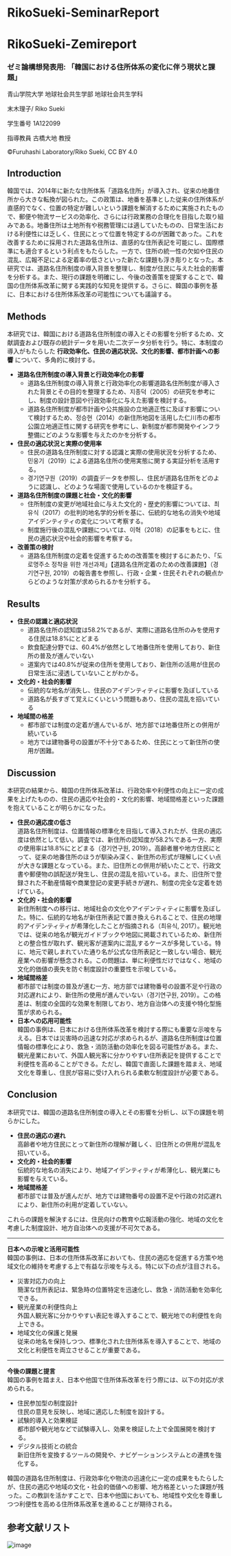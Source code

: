 # RikoSueki-SeminarReport
# RikoSueki-Zemireport
### ゼミ論構想発表用: 「韓国における住所体系の変化に伴う現状と課題」
青山学院大学 地球社会共生学部 地球社会共生学科

末木理子/ Riko Sueki

学生番号 1A122099

指導教員 古橋大地 教授

©︎Furuhashi Laboratory/Riko Sueki, CC BY 4.0
## Introduction
韓国では、2014年に新たな住所体系「道路名住所」が導入され、従来の地番住所から大きな転換が図られた。この政策は、地番を基準とした従来の住所体系が直感的でなく、位置の特定が難しいという課題を解消するために実施されたもので、郵便や物流サービスの効率化、さらには行政業務の合理化を目指した取り組みである。地番住所は土地所有や税務管理には適していたものの、日常生活における利便性には乏しく、住民にとって位置を特定するのが困難であった。これを改善するために採用された道路名住所は、直感的な住所表記を可能にし、国際標準にも適合するという利点をもたらした。一方で、住所の統一性の欠如や住民の混乱、広報不足による定着率の低さといった新たな課題も浮き彫りとなった。本研究では、道路名住所制度の導入背景を整理し、制度が住民に与えた社会的影響を分析する。また、現行の課題を明確にし、今後の改善策を提案することで、韓国の住所体系改革に関する実践的な知見を提供する。さらに、韓国の事例を基に、日本における住所体系改革の可能性についても議論する。


## Methods
本研究では、韓国における道路名住所制度の導入とその影響を分析するため、文献調査および既存の統計データを用いた二次データ分析を行う。特に、本制度の導入がもたらした **行政効率化、住民の適応状況、文化的影響、都市計画への影響** について、多角的に検討する。  
- **道路名住所制度の導入背景と行政効率化の影響**
  + 道路名住所制度の導入背景と行政効率化の影響道路名住所制度が導入された背景とその目的を整理するため、지종덕（2005）の研究を参考にし、制度の設計意図や行政効率化に与えた影響を検討する。
  + 道路名住所制度が都市計画や公共施設の立地適正性に及ぼす影響について検討するため、정승현（2014）の新住所地図を活用した仁川市の都市公園立地適正性に関する研究を参考にし、新制度が都市開発やインフラ整備にどのような影響を与えたのかを分析する。
- **住民の適応状況と実際の使用率**
  + 住民の道路名住所制度に対する認識と実際の使用状況を分析するため、민웅기（2019）による道路名住所の使用実態に関する実証分析を活用する。
  + 경기연구원（2019）の調査データを参照し、住民が道路名住所をどのように認識し、どのような場面で使用しているのかを検証する。
- **道路名住所制度の課題と社会・文化的影響**
  + 住所制度の変更が地域社会に与えた文化的・歴史的影響については、최유식（2017）の批判的地名学的分析を基に、伝統的な地名の消失や地域アイデンティティの変化について考察する。
  + 制度施行後の混乱や課題については、이혁（2018）の記事をもとに、住民の適応状況や社会的影響を考察する。
- **改善策の検討**
  + 道路名住所制度の定着を促進するための改善策を検討するにあたり、「도로명주소 정착을 위한 개선과제」【道路名住所定着のための改善課題】（경기연구원, 2019）の報告書を参照し、行政・企業・住民それぞれの観点からどのような対策が求められるかを分析する。


## Results
- **住民の認識と適応状況**
  + 道路名住所の認知度は58.2%であるが、実際に道路名住所のみを使用する住民は18.8%にとどまる
  + 飲食配達分野では、60.4%が依然として地番住所を使用しており、新住所の普及が進んでいない
  + 道案内では40.8%が従来の住所を使用しており、新住所の活用が住民の日常生活に浸透していないことがわかる。
- **文化的・社会的影響**
  + 伝統的な地名が消失し、住民のアイデンティティに影響を及ぼしている
  + 道路名が長すぎて覚えにくいという問題もあり、住民の混乱を招いている
- **地域間の格差**
  + 都市部では制度の定着が進んでいるが、地方部では地番住所との併用が続いている
  + 地方では建物番号の設置が不十分であるため、住民にとって新住所の使用が困難。


## Discussion
本研究の結果から、韓国の住所体系改革は、行政効率や利便性の向上に一定の成果を上げたものの、住民の適応や社会的・文化的影響、地域間格差といった課題を抱えていることが明らかになった。
- **住民の適応度の低さ**<br>道路名住所制度は、位置情報の標準化を目指して導入されたが、住民の適応度は依然として低い。調査では、新住所の認知度が58.2%である一方、実際の使用率は18.8%にとどまる（경기연구원, 2019）。高齢者層や地方住民にとって、従来の地番住所のほうが馴染み深く、新住所の形式が理解しにくい点が大きな課題となっている。また、旧住所との併用が続いたことで、行政文書や郵便物の誤配送が発生し、住民の混乱を招いている。また、旧住所で登録された不動産情報や商業登記の変更手続きが遅れ、制度の完全な定着を妨げている。
- **文化的・社会的影響**<br>新住所制度への移行は、地域社会の文化やアイデンティティに影響を及ぼした。特に、伝統的な地名が新住所表記で置き換えられることで、住民の地理的アイデンティティが希薄化したことが指摘される（최유식, 2017）。観光地では、従来の地名が観光ガイドブックや地図に掲載されているため、新住所との整合性が取れず、観光客が道案内に混乱するケースが多発している。特に、地元で親しまれていた通り名が公式な住所表記と一致しない場合、観光産業への影響が懸念される。この問題は、単に利便性だけではなく、地域の文化的価値の喪失を防ぐ制度設計の重要性を示唆している。
- **地域間格差**<br>都市部では制度の普及が進む一方、地方部では建物番号の設置不足や行政の対応遅れにより、新住所の使用が進んでいない（경기연구원, 2019）。この格差は、制度の全国的な効果を制限しており、地方自治体への支援や特化型施策が求められる。
- **日本への応用可能性**<br>韓国の事例は、日本における住所体系改革を検討する際にも重要な示唆を与える。日本では災害時の迅速な対応が求められるが、道路名住所制度は位置情報の標準化により、救急・消防活動の効率化を図る可能性がある。また、観光産業において、外国人観光客に分かりやすい住所表記を提供することで利便性を高めることができる。ただし、韓国で直面した課題を踏まえ、地域文化を尊重し、住民が容易に受け入れられる柔軟な制度設計が必要である。


## Conclusion
本研究では、韓国の道路名住所制度の導入とその影響を分析し、以下の課題を明らかにした。
- **住民の適応の遅れ**<br>高齢者や地方住民にとって新住所の理解が難しく、旧住所との併用が混乱を招いている。
- **文化的・社会的影響**<br>伝統的な地名の消失により、地域アイデンティティが希薄化し、観光業にも影響を与えている。
- **地域間格差**<br>都市部では普及が進んだが、地方では建物番号の設置不足や行政の対応遅れにより、新住所の利用が定着していない。

これらの課題を解決するには、住民向けの教育や広報活動の強化、地域の文化を考慮した制度設計、地方自治体への支援が不可欠である。

---

**日本への示唆と活用可能性**<br>韓国の事例は、日本の住所体系改革においても、住民の適応を促進する方策や地域文化の維持を考慮する上で有益な示唆を与える。特に以下の点が注目される。
- 災害対応力の向上<br>簡潔な住所表記は、緊急時の位置特定を迅速化し、救急・消防活動を効率化できる。
- 観光産業の利便性向上<br>外国人観光客に分かりやすい表記を導入することで、観光地での利便性を向上できる。
- 地域文化の保護と発展<br>従来の地名を保持しつつ、標準化された住所体系を導入することで、地域の文化と利便性を両立させることが重要である。

---

**今後の課題と提言**<br>韓国の事例を踏まえ、日本や他国で住所体系改革を行う際には、以下の対応が求められる。
- 住民参加型の制度設計<br>住民の意見を反映し、地域に適応した制度を設計する。
- 試験的導入と効果検証<br>都市部や観光地などで試験導入し、効果を検証した上で全国展開を検討する。
- デジタル技術との統合<br>新旧住所を変換するツールの開発や、ナビゲーションシステムとの連携を強化する。

韓国の道路名住所制度は、行政効率化や物流の迅速化に一定の成果をもたらしたが、住民の適応や地域の文化・社会的価値への影響、地方格差といった課題が残った。この教訓を活かすことで、日本や他国においても、地域性や文化を尊重しつつ利便性を高める住所体系改革を進めることが期待される。

## 参考文献リスト
![image](https://github.com/user-attachments/assets/afc3b96b-21a4-4f8b-88c0-6ca6dd833e3f)

